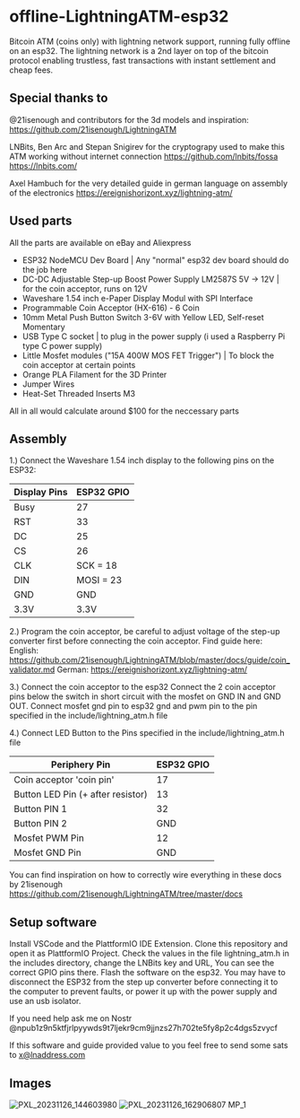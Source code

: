 # offline-LightningATM-esp32
Bitcoin ATM (coins only) with lightning network support, running fully offline on an esp32. 
The lightning network is a 2nd layer on top of the bitcoin protocol enabling trustless, fast transactions with instant settlement and cheap fees.

## Special thanks to
@21isenough and contributors for the 3d models and inspiration:
https://github.com/21isenough/LightningATM

LNBits, Ben Arc and Stepan Snigirev for the cryptograpy used to make this ATM working without internet connection
https://github.com/lnbits/fossa
https://lnbits.com/

Axel Hambuch for the very detailed guide in german language on assembly of the electronics
https://ereignishorizont.xyz/lightning-atm/

## Used parts
All the parts are available on eBay and Aliexpress

* ESP32 NodeMCU Dev Board | Any "normal" esp32 dev board should do the job here
* DC-DC Adjustable Step-up Boost Power Supply LM2587S 5V -> 12V | for the coin acceptor, runs on 12V
* Waveshare 1.54 inch e-Paper Display Modul with SPI Interface
* Programmable Coin Acceptor (HX-616) - 6 Coin
* 10mm Metal Push Button Switch 3-6V with Yellow LED, Self-reset Momentary
* USB Type C socket | to plug in the power supply (i used a Raspberry Pi type C power supply)
* Little Mosfet modules ("15A 400W MOS FET Trigger") | To block the coin acceptor at certain points
* Orange PLA Filament for the 3D Printer
* Jumper Wires
* Heat-Set Threaded Inserts M3

All in all would calculate around $100 for the neccessary parts

## Assembly

1.)
Connect the Waveshare 1.54 inch display to the following pins on the ESP32:

| Display Pins                                                        | ESP32 GPIO |
|---------------------------------------------------------------------|------------|
| Busy                                                                | 27         |
| RST                                                                 | 33         |
| DC                                                                  | 25         |
| CS                                                                  | 26         |
| CLK                                                                 | SCK = 18   |
| DIN                                                                 | MOSI = 23  |
| GND                                                                 | GND        |
| 3.3V                                                                | 3.3V       |

2.)
Program the coin acceptor, be careful to adjust voltage of the step-up converter first before connecting the coin acceptor.
Find guide here:
English: https://github.com/21isenough/LightningATM/blob/master/docs/guide/coin_validator.md
German: https://ereignishorizont.xyz/lightning-atm/

3.) Connect the coin acceptor to the esp32
    Connect the 2 coin acceptor pins below the switch in short circuit with the mosfet on GND IN and GND OUT.
    Connect mosfet gnd pin to esp32 gnd and pwm pin to the pin specified in the include/lightning_atm.h file

4.) Connect LED Button to the Pins specified in the include/lightning_atm.h file

| Periphery Pin                                                        | ESP32 GPIO |
|----------------------------------------------------------------------|------------|
| Coin acceptor 'coin pin'                                             | 17         |
| Button LED Pin (+ after resistor)                                    | 13         |
| Button PIN 1                                                         | 32         |
| Button PIN 2                                                         | GND        |
| Mosfet PWM Pin                                                       | 12         |
| Mosfet GND Pin                                                       | GND        |

You can find inspiration on how to correctly wire everything in these docs by 21isenough
https://github.com/21isenough/LightningATM/tree/master/docs

## Setup software

Install VSCode and the PlattformIO IDE Extension.
Clone this repository and open it as PlattformIO Project.
Check the values in the file lightning_atm.h in the includes directory, change the LNBits key and URL, You can see the correct GPIO pins there.
Flash the software on the esp32. You may have to disconnect the ESP32 from the step up converter before connecting it to the computer to prevent faults, or power it up with the power supply and use an usb isolator.

If you need help ask me on Nostr @npub1z9n5ktfjrlpyywds9t7ljekr9cm9jjnzs27h702te5fy8p2c4dgs5zvycf

If this software and guide provided value to you feel free to send some sats to x@lnaddress.com


## Images
![PXL_20231126_144603980](https://github.com/f321x/offline-LightningATM-esp32/assets/51097237/12ac8a54-8756-4842-b26d-4408e8df3afe)
![PXL_20231126_162906807 MP_1](https://github.com/f321x/offline-LightningATM-esp32/assets/51097237/7e394774-f341-4b1c-ae73-4806f6f42ce5)
